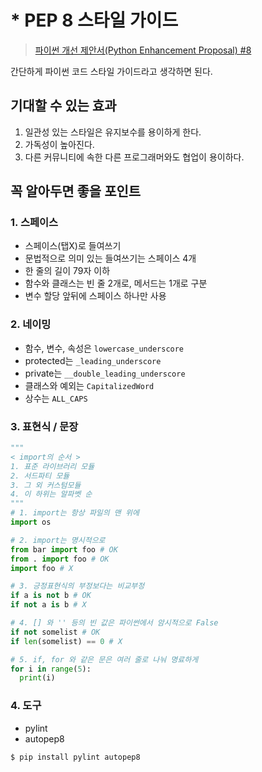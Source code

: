 # * PEP 8 스타일 가이드
> [파이썬 개선 제안서(Python Enhancement Proposal) #8](https://www.python.org/dev/peps/pep-0008/)

간단하게 파이썬 코드 스타일 가이드라고 생각하면 된다.

## 기대할 수 있는 효과
1. 일관성 있는 스타일은 유지보수를 용이하게 한다.
2. 가독성이 높아진다.
3. 다른 커뮤니티에 속한 다른 프로그래머와도 협업이 용이하다.

## 꼭 알아두면 좋을 포인트
### 1. 스페이스
- 스페이스(탭X)로 들여쓰기
- 문법적으로 의미 있는 들여쓰기는 스페이스 4개
- 한 줄의 길이 79자 이하
- 함수와 클래스는 빈 줄 2개로, 메서드는 1개로 구분
- 변수 할당 앞뒤에 스페이스 하나만 사용

### 2. 네이밍
- 함수, 변수, 속성은 `lowercase_underscore`
- protected는 `_leading_underscore`
- private는 `__double_leading_underscore`
- 클래스와 예외는 `CapitalizedWord`
- 상수는 `ALL_CAPS`

### 3. 표현식 / 문장
```python
"""
< import의 순서 >
1. 표준 라이브러리 모듈
2. 서드파티 모듈
3. 그 외 커스텀모듈
4. 이 하위는 알파벳 순
"""
# 1. import는 항상 파일의 맨 위에
import os

# 2. import는 명시적으로
from bar import foo # OK
from . import foo # OK
import foo # X

# 3. 긍정표현식의 부정보다는 비교부정
if a is not b # OK
if not a is b # X

# 4. [] 와 '' 등의 빈 값은 파이썬에서 암시적으로 False
if not somelist # OK
if len(somelist) == 0 # X

# 5. if, for 와 같은 문은 여러 줄로 나눠 명료하게
for i in range(5):
  print(i)

```

### 4. 도구
- pylint
- autopep8
```bash
$ pip install pylint autopep8
```
